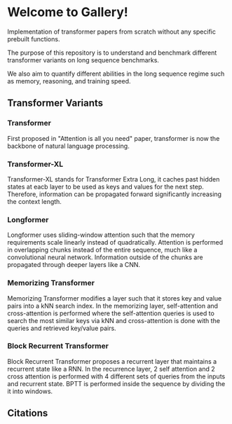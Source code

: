 # Welcome to Gallery!

Implementation of transformer papers from scratch without any specific prebuilt functions.

The purpose of this repository is to understand and benchmark different transformer variants on long sequence benchmarks.

We also aim to quantify different abilities in the long sequence regime such as memory, reasoning, and training speed.

## Transformer Variants

### Transformer

First proposed in "Attention is all you need" paper, transformer is now the backbone of natural language processing.

### Transformer-XL

Transformer-XL stands for Transformer Extra Long, it caches past hidden states at eacb layer to be used as keys and values for the next step. Therefore, information can be propagated forward significantly increasing the context length.

### Longformer

Longformer uses sliding-window attention such that the memory requirements scale linearly instead of quadratically. Attention is performed in overlapping chunks instead of the entire sequence, much like a convolutional neural network. Information outside of the chunks are propagated through deeper layers like a CNN.

### Memorizing Transformer

Memorizing Transformer modifies a layer such that it stores key and value pairs into a kNN search index. In the memorizing layer, self-attention and cross-attention is performed where the self-attention queries is used to search the most similar keys via kNN and cross-attention is done with the queries and retrieved key/value pairs.

### Block Recurrent Transformer

Block Recurrent Transformer proposes a recurrent layer that maintains a recurrent state like a RNN. In the recurrence layer, 2 self attention and 2 cross attention is performed with 4 different sets of queries from the inputs and recurrent state. BPTT is performed inside the sequence by dividing the it into windows.


## Citations

